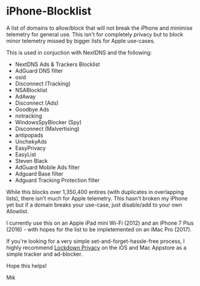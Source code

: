 # iPhone-Blocklist
A list of domains to allow/block that will not break the iPhone and minimise telemetry for general use. 
This isn't for completely privacy but to block minor telemetry missed by bigger lists for Apple use-cases.

This is used in conjuction with NextDNS and the following:
- NextDNS Ads & Trackers Blocklist
- AdGuard DNS filter
- osid
- Disconnect (Tracking)
- NSABlocklist
- AdAway
- Disconnect (Ads)
- Goodbye Ads
- notracking
- WindowsSpyBlocker (Spy)
- Disconnect (Malvertising)
- antipopads
- UnchekyAds
- EasyPrivacy
- EasyList
- Steven Black
- AdGuard Mobile Ads filter
- Adguard Base filter
- Adguard Tracking Protection filter

While this blocks over 1,350,400 entires (with duplicates in overlapping lists), there isn't much for Apple telemetry.
This hasn't broken my iPhone yet but if a domain breaks your use-case, just disable/add to your own Allowlist.

I currently use this on an Apple iPad mini Wi-Fi (2012) and an iPhone 7 Plus (2016) - with hopes for the list to be impletemented on an iMac Pro (2017).

If you're looking for a very simple set-and-forget-hassle-free process, I highly recommend [Lockdown Privacy](https://lockdownprivacy.com/) on the iOS and Mac Appstore as a simple tracker and ad-blocker.

Hope this helps!

Mik
